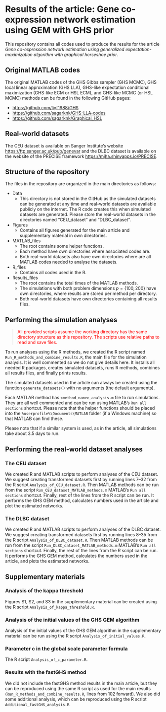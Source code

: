 
# Results of the article: Gene co-expression network estimation using GEM with GHS prior

This repository contains all codes used to produce the results for the
article *Gene co-expression network estimation using generalized
expectation-maximization algorithm with graphical horseshoe prior*.

## Original MATLAB codes

The original MATLAB codes of the GHS Gibbs sampler (GHS MCMC), GHS local
linear approximation (GHS LLA), GHS-like expectation conditional
maximization (GHS-like ECM or HSL ECM), and GHS-like MCMC (or HSL MCMC)
methods can be found in the following GitHub pages:

- <https://github.com/liyf1988/GHS>
- <https://github.com/sagarknk/GHS-LLA-codes>
- <https://github.com/sagarknk/Graphical_HSL>

## Real-world datasets

The CEU dataset is available on Sanger Institute’s website
<https://ftp.sanger.ac.uk/pub/genevar> and the DLBC dataset is available
on the website of the PRECISE framework
<https://mjha.shinyapps.io/PRECISE>.

## Structure of the repository

The files in the repository are organized in the main directories as
follows:

- Data
  - This directory is not stored in the GitHub as the simulated datasets
    can be generated at any time and real-world datasets are available
    publicly on the internet. The R code creates this when simulated
    datasets are generated. Please store the real-world datasets in the
    directories named “CEU_dataset” and “DLBC_dataset”.
- Figures
  - Contains all figures generated for the main article and
    supplementary material in own directories.
- MATLAB_files
  - The root contains some helper functions.
  - Each method have own directories where associated codes are.
  - Both real-world datasets also have own directories where are all
    MATLAB codes needed to analyse the datasets.
- R_files
  - Contains all codes used in the R.
- Results_files
  - The root contains the total times of the MATLAB methods.
  - The simulations with both problem dimensions $p = \{100, 200\}$ have
    own directories, where results are stored per method per directory.
  - Both real-world datasets have own directories containing all results
    files.

## Performing the simulation analyses

> <font color="red">All provided scripts assume the working directory
> has the same directory structure as this repository. The scripts use
> relative paths to read and save files.</font>

To run analyses using the R methods, we created the R script named
`Run_R_methods_and_combine_results.R`, the main file for the simulation
analysis. It is well commented so we do not give details here. It
installs all needed R packages, creates simulated datasets, runs R
methods, combines all results files, and finally prints results.

The simulated datasets used in the article can always be created using
the function `generate_datasets()` with no arguments (the default
arguments).

Each MATLAB method has `<method_name>_analysis.m` file to run
simulations. They are all well commented and can be run using MATLAB’s
`Run all sections` shortcut. Please note that the helper functions
should be placed into the `%userprofile%\Documents\MATLAB` folder (if a
Windows machine) so that MATLAB can find these.

Please note that if a similar system is used, as in the article, all
simulations take about 3.5 days to run.

## Performing the real-world dataset analyses

### The CEU dataset

We created R and MATLAB scripts to perform analyses of the CEU dataset.
We suggest creating transformed datasets first by running lines 7–32
from the R script `Analysis_of_CEU_dataset.R`. Then MATLAB methods can
be run from the script `Run_CEU_dataset_MATLAB_methods.m` MATLAB’s
`Run all sections` shortcut. Finally, rest of the lines from the R
script can be run. It performs the GHS GEM method, calculates numbers
used in the article and plot the estimated networks.

### The DLBC dataset

We created R and MATLAB scripts to perform analyses of the DLBC dataset.
We suggest creating transformed datasets first by running lines 8–35
from the R script `Analysis_of_DLBC_dataset.R`. Then MATLAB methods can
be run from the script `Run_DLBC_dataset_MATLAB_methods.m` MATLAB’s
`Run all sections` shortcut. Finally, the rest of the lines from the R
script can be run. It performs the GHS GEM method, calculates the
numbers used in the article, and plots the estimated networks.

## Supplementary materials

### Analysis of the kappa threshold

Figures S1, S2, and S3 in the supplementary material can be created
using the R script `Analysis_of_kappa_threshold.R`.

### Analysis of the initial values of the GHS GEM algorithm

Analysis of the initial values of the GHS GEM algorithm in the
supplementary material can be run using the R script
`Analysis_of_initial_values.R`.

### Parameter c in the global scale parameter formula

The R script `Analysis_of_c_parameter.R`.

### Results with the fastGHS method

We did not include the fastGHS method results in the main article, but
they can be reproduced using the same R script as used for the main
results (`Run_R_methods_and_combine_results.R`, lines from 102 forward).
We also did some additional analysis, which can be reproduced using the
R script `Additional_fastGHS_analysis.R`.
